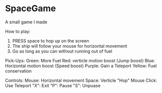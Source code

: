 SpaceGame
=========

A small game I made

How to play:
1. PRESS space to hop up on the screen
2. The ship will follow your mouse for horizontal movement 
3. Go as long as you can without running out of fuel

Pick-Ups:
Green: More Fuel
Red: verticle motion boost (Jump boost)
Blue: Horizontal motion boost (Speed boost)
Purple: Gain a Teleport
Yellow: Fuel conservation

Controls:
Mouse: Horizontal movement
Space: Verticle "Hop"
Mouse Click: Use Teleport
"X": Exit
"P": Pause
"S": Unpuase
